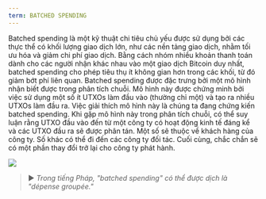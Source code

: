 ```yaml
---
term: BATCHED SPENDING
---
```


Batched spending là một kỹ thuật chi tiêu chủ yếu được sử dụng bởi các thực thể có khối lượng giao dịch lớn, như các nền tảng giao dịch, nhằm tối ưu hóa và giảm chi phí giao dịch. Bằng cách nhóm nhiều khoản thanh toán dành cho các người nhận khác nhau vào một giao dịch Bitcoin duy nhất, batched spending cho phép tiêu thụ ít không gian hơn trong các khối, từ đó giảm bớt phí liên quan. Batched spending được đặc trưng bởi một mô hình nhận biết được trong phân tích chuỗi. Mô hình này được chứng minh bởi việc sử dụng một số ít UTXOs làm đầu vào (thường chỉ một) và tạo ra nhiều UTXOs làm đầu ra. Việc giải thích mô hình này là chúng ta đang chứng kiến batched spending. Khi gặp mô hình này trong phân tích chuỗi, có thể suy luận rằng UTXO đầu vào đến từ một công ty có hoạt động kinh tế đáng kể và các UTXO đầu ra sẽ được phân tán. Một số sẽ thuộc về khách hàng của công ty. Số khác có thể đi đến các công ty đối tác. Cuối cùng, chắc chắn sẽ có một phần thay đổi trở lại cho công ty phát hành.

![](../../dictionnaire/assets/8.png)

> ► *Trong tiếng Pháp, "batched spending" có thể được dịch là "dépense groupée."*